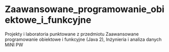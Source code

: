 # Zaawansowane_programowanie_obiektowe_i_funkcyjne
Projekty i laboratoria punktowane z przedmiotu Zaawansowane programowanie obiektowe i funkcyjne (Java 2), Inżynieria i analiza danych MiNI PW
